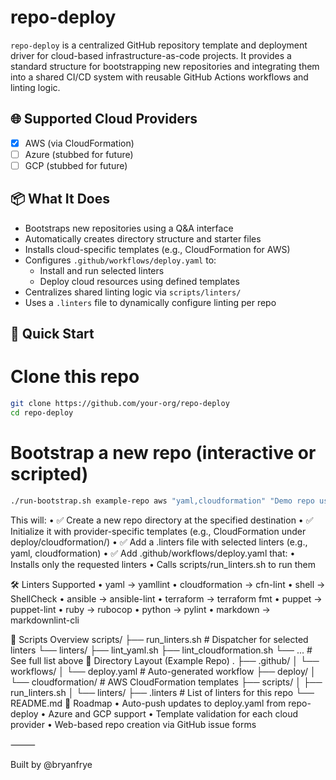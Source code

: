 # repo-deploy

`repo-deploy` is a centralized GitHub repository template and deployment driver for cloud-based infrastructure-as-code projects. It provides a standard structure for bootstrapping new repositories and integrating them into a shared CI/CD system with reusable GitHub Actions workflows and linting logic.

## 🌐 Supported Cloud Providers

- [x] AWS (via CloudFormation)
- [ ] Azure (stubbed for future)
- [ ] GCP (stubbed for future)

## 📦 What It Does

- Bootstraps new repositories using a Q&A interface
- Automatically creates directory structure and starter files
- Installs cloud-specific templates (e.g., CloudFormation for AWS)
- Configures `.github/workflows/deploy.yaml` to:
  - Install and run selected linters
  - Deploy cloud resources using defined templates
- Centralizes shared linting logic via `scripts/linters/`
- Uses a `.linters` file to dynamically configure linting per repo

## 🚀 Quick Start

# Clone this repo
```bash
git clone https://github.com/your-org/repo-deploy
cd repo-deploy
```
# Bootstrap a new repo (interactive or scripted)
```bash
./run-bootstrap.sh example-repo aws "yaml,cloudformation" "Demo repo using repo-deploy" ~/git/example-repo
```
This will:
	•	✅ Create a new repo directory at the specified destination
	•	✅ Initialize it with provider-specific templates (e.g., CloudFormation under deploy/cloudformation/)
	•	✅ Add a .linters file with selected linters (e.g., yaml, cloudformation)
	•	✅ Add .github/workflows/deploy.yaml that:
	•	Installs only the requested linters
	•	Calls scripts/run_linters.sh to run them

🛠️ Linters Supported
	•	yaml → yamllint
	•	cloudformation → cfn-lint
	•	shell → ShellCheck
	•	ansible → ansible-lint
	•	terraform → terraform fmt
	•	puppet → puppet-lint
	•	ruby → rubocop
	•	python → pylint
	•	markdown → markdownlint-cli

🧰 Scripts Overview
scripts/
├── run_linters.sh            # Dispatcher for selected linters
└── linters/
    ├── lint_yaml.sh
    ├── lint_cloudformation.sh
    └── ...                   # See full list above
📁 Directory Layout (Example Repo)
.
├── .github/
│   └── workflows/
│       └── deploy.yaml       # Auto-generated workflow
├── deploy/
│   └── cloudformation/       # AWS CloudFormation templates
├── scripts/
│   ├── run_linters.sh
│   └── linters/
├── .linters                  # List of linters for this repo
└── README.md
🧪 Roadmap
	•	Auto-push updates to deploy.yaml from repo-deploy
	•	Azure and GCP support
	•	Template validation for each cloud provider
	•	Web-based repo creation via GitHub issue forms

⸻

Built by @bryanfrye
